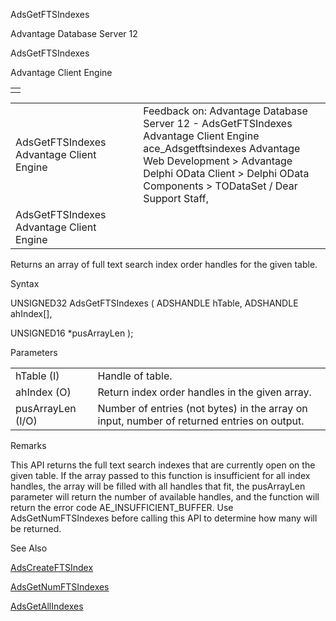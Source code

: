 AdsGetFTSIndexes




Advantage Database Server 12  

AdsGetFTSIndexes

Advantage Client Engine

|  |
| --- |
|  |

|  |  |  |  |  |
| --- | --- | --- | --- | --- |
| AdsGetFTSIndexes  Advantage Client Engine |  |  | Feedback on: Advantage Database Server 12 - AdsGetFTSIndexes Advantage Client Engine ace\_Adsgetftsindexes Advantage Web Development > Advantage Delphi OData Client > Delphi OData Components > TODataSet / Dear Support Staff, |  |
| AdsGetFTSIndexes  Advantage Client Engine |  |  |  |  |

Returns an array of full text search index order handles for the given table.

Syntax

UNSIGNED32 AdsGetFTSIndexes ( ADSHANDLE hTable, ADSHANDLE ahIndex[],

UNSIGNED16 \*pusArrayLen );

Parameters

|  |  |
| --- | --- |
| hTable (I) | Handle of table. |
| ahIndex (O) | Return index order handles in the given array. |
| pusArrayLen (I/O) | Number of entries (not bytes) in the array on input, number of returned entries on output. |

Remarks

This API returns the full text search indexes that are currently open on the given table. If the array passed to this function is insufficient for all index handles, the array will be filled with all handles that fit, the pusArrayLen parameter will return the number of available handles, and the function will return the error code AE\_INSUFFICIENT\_BUFFER. Use AdsGetNumFTSIndexes before calling this API to determine how many will be returned.

See Also

[AdsCreateFTSIndex](ace_adscreateftsindex.htm)

[AdsGetNumFTSIndexes](ace_adsgetnumftsindexes.htm)

[AdsGetAllIndexes](ace_adsgetallindexes.htm)